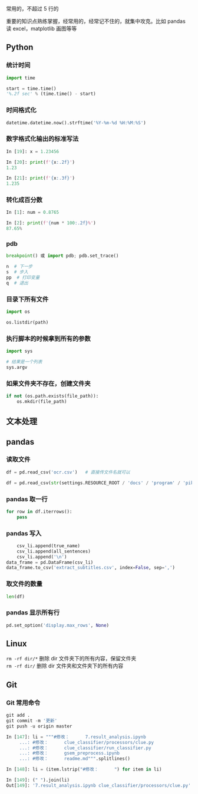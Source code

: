 
常用的，不超过 5 行的  

重要的知识点熟练掌握，经常用的，经常记不住的，就集中攻克。比如 pandas 读 excel，matplotlib 画图等等  

## Python 

### 统计时间  

```python 
import time 

start = time.time()    
'%.2f sec' % (time.time() - start)
```


### 时间格式化  

```python 
datetime.datetime.now().strftime('%Y-%m-%d %H:%M:%S')
```


### 数字格式化输出的标准写法  

```python 
In [19]: x = 1.23456

In [20]: print(f'{x:.2f}')
1.23

In [21]: print(f'{x:.3f}')
1.235
```

### 转化成百分数  

```python 
In [1]: num = 0.8765

In [2]: print(f'{num * 100:.2f}%')
87.65%
```



### pdb  

```python 
breakpoint() 或 import pdb; pdb.set_trace()
```

```python 
n  # 下一步
s  # 步入  
pp  # 打印变量  
q  # 退出
```


### 目录下所有文件  

```python 
import os 

os.listdir(path)
```

### 执行脚本的时候拿到所有的参数  

```python 
import sys 

# 结果是一个列表  
sys.argv
```


### 如果文件夹不存在，创建文件夹  

```python 
if not (os.path.exists(file_path)):
    os.mkdir(file_path)
```


## 文本处理  





## pandas 

### 读取文件  

```python 
df = pd.read_csv('ocr.csv')   # 直接传文件名就可以  

df = pd.read_csv(str(settings.RESOURCE_ROOT / 'docs' / 'program' / 'pika.csv'))
```


### pandas 取一行  

```python
for row in df.iterrows():
    pass 
```


### pandas 写入  

```python
    csv_li.append(true_name) 
    csv_li.append(all_sentences)
    csv_li.append('\n')
data_frame = pd.DataFrame(csv_li) 
data_frame.to_csv('extract_subtitles.csv', index=False, sep=',')
```


### 取文件的数量  

```python 
len(df)
```


### pandas 显示所有行  

```python 
pd.set_option('display.max_rows', None)  
```



## Linux 

`rm -rf dir/*` 删除 dir 文件夹下的所有内容，保留文件夹  
`rm -rf dir/` 删除 dir 文件夹和文件夹下的所有内容  


## Git 

### Git 常用命令  

```python 
git add .  
git commit -m '更新' 
git push -u origin master 
```

```python 
In [147]: li = """#修改：      7.result_analysis.ipynb
     ...: #修改：      clue_classifier/processors/clue.py
     ...: #修改：      clue_classifier/run_classifier.py
     ...: #修改：      gsem_preprocess.ipynb
     ...: #修改：      readme.md""".splitlines()

In [148]: li = (item.lstrip("#修改：      ") for item in li)

In [149]: (" ").join(li)
Out[149]: '7.result_analysis.ipynb clue_classifier/processors/clue.py'
```





